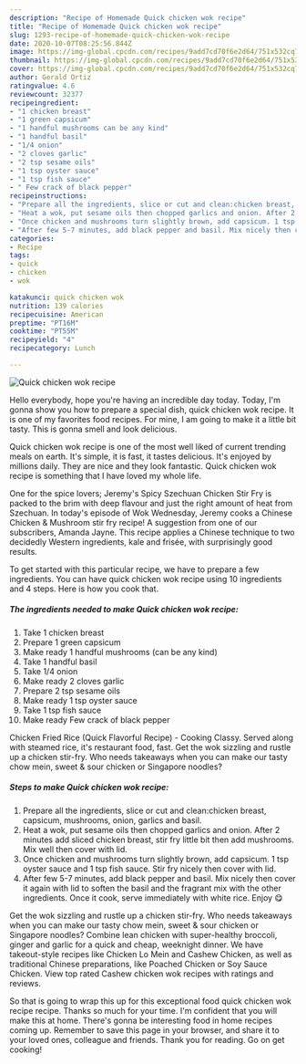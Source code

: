 ```yaml
---
description: "Recipe of Homemade Quick chicken wok recipe"
title: "Recipe of Homemade Quick chicken wok recipe"
slug: 1293-recipe-of-homemade-quick-chicken-wok-recipe
date: 2020-10-07T08:25:56.844Z
image: https://img-global.cpcdn.com/recipes/9add7cd70f6e2d64/751x532cq70/quick-chicken-wok-recipe-recipe-main-photo.jpg
thumbnail: https://img-global.cpcdn.com/recipes/9add7cd70f6e2d64/751x532cq70/quick-chicken-wok-recipe-recipe-main-photo.jpg
cover: https://img-global.cpcdn.com/recipes/9add7cd70f6e2d64/751x532cq70/quick-chicken-wok-recipe-recipe-main-photo.jpg
author: Gerald Ortiz
ratingvalue: 4.6
reviewcount: 32377
recipeingredient:
- "1 chicken breast"
- "1 green capsicum"
- "1 handful mushrooms can be any kind"
- "1 handful basil"
- "1/4 onion"
- "2 cloves garlic"
- "2 tsp sesame oils"
- "1 tsp oyster sauce"
- "1 tsp fish sauce"
- " Few crack of black pepper"
recipeinstructions:
- "Prepare all the ingredients, slice or cut and clean:chicken breast, capsicum, mushrooms, onion, garlics and basil."
- "Heat a wok, put sesame oils then chopped garlics and onion. After 2 minutes add sliced chicken breast, stir fry little bit then add mushrooms. Mix well then cover with lid."
- "Once chicken and mushrooms turn slightly brown, add capsicum. 1 tsp oyster sauce and 1 tsp fish sauce. Stir fry nicely then cover with lid."
- "After few 5-7 minutes, add black pepper and basil. Mix nicely then cover it again with lid to soften the basil and the fragrant mix with the other ingredients. Once it cook, serve immediately with white rice. Enjoy 😋"
categories:
- Recipe
tags:
- quick
- chicken
- wok

katakunci: quick chicken wok 
nutrition: 139 calories
recipecuisine: American
preptime: "PT16M"
cooktime: "PT55M"
recipeyield: "4"
recipecategory: Lunch

---
```



![Quick chicken wok recipe](https://img-global.cpcdn.com/recipes/9add7cd70f6e2d64/751x532cq70/quick-chicken-wok-recipe-recipe-main-photo.jpg)

Hello everybody, hope you're having an incredible day today. Today, I'm gonna show you how to prepare a special dish, quick chicken wok recipe. It is one of my favorites food recipes. For mine, I am going to make it a little bit tasty. This is gonna smell and look delicious.

Quick chicken wok recipe is one of the most well liked of current trending meals on earth. It's simple, it is fast, it tastes delicious. It's enjoyed by millions daily. They are nice and they look fantastic. Quick chicken wok recipe is something that I have loved my whole life.

One for the spice lovers; Jeremy&#39;s Spicy Szechuan Chicken Stir Fry is packed to the brim with deep flavour and just the right amount of heat from Szechuan. In today&#39;s episode of Wok Wednesday, Jeremy cooks a Chinese Chicken &amp; Mushroom stir fry recipe! A suggestion from one of our subscribers, Amanda Jayne. This recipe applies a Chinese technique to two decidedly Western ingredients, kale and frisée, with surprisingly good results.


To get started with this particular recipe, we have to prepare a few ingredients. You can have quick chicken wok recipe using 10 ingredients and 4 steps. Here is how you cook that.

<!--inarticleads1-->

##### The ingredients needed to make Quick chicken wok recipe:

1. Take 1 chicken breast
1. Prepare 1 green capsicum
1. Make ready 1 handful mushrooms (can be any kind)
1. Take 1 handful basil
1. Take 1/4 onion
1. Make ready 2 cloves garlic
1. Prepare 2 tsp sesame oils
1. Make ready 1 tsp oyster sauce
1. Take 1 tsp fish sauce
1. Make ready  Few crack of black pepper


Chicken Fried Rice (Quick Flavorful Recipe) - Cooking Classy. Served along with steamed rice, it&#39;s restaurant food, fast. Get the wok sizzling and rustle up a chicken stir-fry. Who needs takeaways when you can make our tasty chow mein, sweet &amp; sour chicken or Singapore noodles? 

<!--inarticleads2-->

##### Steps to make Quick chicken wok recipe:

1. Prepare all the ingredients, slice or cut and clean:chicken breast, capsicum, mushrooms, onion, garlics and basil.
1. Heat a wok, put sesame oils then chopped garlics and onion. After 2 minutes add sliced chicken breast, stir fry little bit then add mushrooms. Mix well then cover with lid.
1. Once chicken and mushrooms turn slightly brown, add capsicum. 1 tsp oyster sauce and 1 tsp fish sauce. Stir fry nicely then cover with lid.
1. After few 5-7 minutes, add black pepper and basil. Mix nicely then cover it again with lid to soften the basil and the fragrant mix with the other ingredients. Once it cook, serve immediately with white rice. Enjoy 😋


Get the wok sizzling and rustle up a chicken stir-fry. Who needs takeaways when you can make our tasty chow mein, sweet &amp; sour chicken or Singapore noodles? Combine lean chicken with super-healthy broccoli, ginger and garlic for a quick and cheap, weeknight dinner. We have takeout-style recipes like Chicken Lo Mein and Cashew Chicken, as well as traditional Chinese preparations, like Poached Chicken or Soy Sauce Chicken. View top rated Cashew chicken wok recipes with ratings and reviews. 

So that is going to wrap this up for this exceptional food quick chicken wok recipe recipe. Thanks so much for your time. I'm confident that you will make this at home. There's gonna be interesting food in home recipes coming up. Remember to save this page in your browser, and share it to your loved ones, colleague and friends. Thank you for reading. Go on get cooking!
